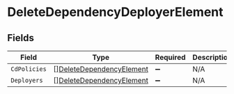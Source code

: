 # DeleteDependencyDeployerElement


## Fields

| Field                                                                       | Type                                                                        | Required                                                                    | Description                                                                 |
| --------------------------------------------------------------------------- | --------------------------------------------------------------------------- | --------------------------------------------------------------------------- | --------------------------------------------------------------------------- |
| `CdPolicies`                                                                | [][DeleteDependencyElement](../../models/shared/deletedependencyelement.md) | :heavy_minus_sign:                                                          | N/A                                                                         |
| `Deployers`                                                                 | [][DeleteDependencyElement](../../models/shared/deletedependencyelement.md) | :heavy_minus_sign:                                                          | N/A                                                                         |